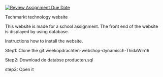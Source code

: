 [![Review Assignment Due Date](https://classroom.github.com/assets/deadline-readme-button-24ddc0f5d75046c5622901739e7c5dd533143b0c8e959d652212380cedb1ea36.svg)](https://classroom.github.com/a/GmKK1caz)


Techmarkt technology website

This website is made for a school assignment. The front end of the website is displayed by using database.

Instructions how to install the website.

Step1:
Clone the git weekopdrachten-webshop-dynamisch-ThidaWin16

Step2:
Download de databse producten.sql

step3:
Open it
